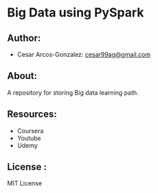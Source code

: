 # Big Data using PySpark
## Author: 
- Cesar Arcos-Gonzalez: cesar99ag@gmail.com

## About: 
A repository for storing Big data learning path.

## Resources:
- Coursera
- Youtube
- Udemy

## License : 
MIT License
